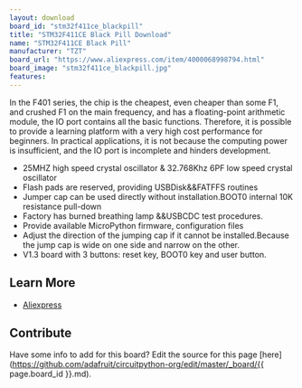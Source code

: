 ```yaml
---
layout: download
board_id: "stm32f411ce_blackpill"
title: "STM32F411CE Black Pill Download"
name: "STM32F411CE Black Pill"
manufacturer: "TZT"
board_url: "https://www.aliexpress.com/item/4000068998794.html"
board_image: "stm32f411ce_blackpill.jpg"
features:
---
```

In the F401 series, the chip is the cheapest, even cheaper than some F1, and crushed F1 on the main frequency, and has a floating-point arithmetic module, the IO port contains all the basic functions. Therefore, it is possible to provide a learning platform with a very high cost performance for beginners. In practical applications, it is not because the computing power is insufficient, and the IO port is incomplete and hinders development.

 * 25MHZ high speed crystal oscillator & 32.768Khz 6PF low speed crystal oscillator
 * Flash pads are reserved, providing USBDisk&&FATFFS routines
 * Jumper cap can be used directly without installation.BOOT0 internal 10K resistance pull-down
 * Factory has burned breathing lamp &&USBCDC test procedures.
 * Provide available MicroPython firmware, configuration files
 * Adjust the direction of the jumping cap if it cannot be installed.Because the jump cap is wide on one side and narrow on the other.
 * V1.3 board with 3 buttons: reset key, BOOT0 key and user button.

## Learn More
* [Aliexpress](https://www.aliexpress.com/item/4000068998794.html)

## Contribute

Have some info to add for this board? Edit the source for this page [here](https://github.com/adafruit/circuitpython-org/edit/master/_board/{{ page.board_id }}.md).
